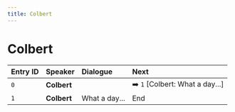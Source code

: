 ```yaml
---
title: Colbert
---
```


# Colbert


| Entry ID | Speaker | Dialogue | Next |
| :------- | :------ | :------- | :------------ |
| `0` | **Colbert** |  | ➡️ `1` \[Colbert: What a day\.\.\.\] |
| `1` | **Colbert** | What a day\.\.\. | End |
